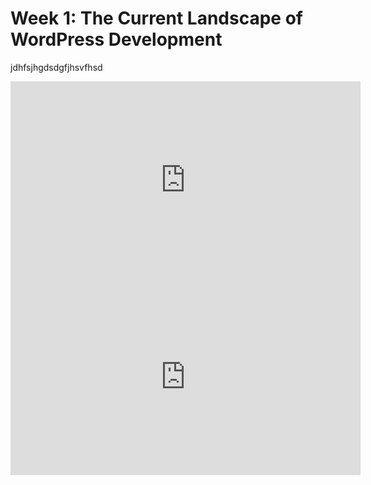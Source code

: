 # Week 1: The Current Landscape of WordPress Development

jdhfsjhgdsdgfjhsvfhsd

<iframe width="560" height="315" src="https://videopress.com/embed/9UC4FH8g" frameborder="0" allowfullscreen allow="clipboard-write"></iframe>
<script src="https://videopress.com/videopress-iframe.js"></script>

<iframe width="560" height="315" src="https://www.youtube.com/embed/ff1l0roRrbs?si=dRdKjUVpGz5nbq40" title="YouTube video player" frameborder="0" allow="accelerometer; autoplay; clipboard-write; encrypted-media; gyroscope; picture-in-picture; web-share" allowfullscreen></iframe>